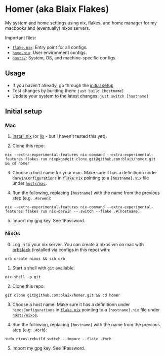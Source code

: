 # Homer (aka Blaix Flakes)

My system and home settings using nix, flakes, and home manager for my macbooks and (eventually) nixos servers.

Important files:

* [`flake.nix`](/flake.nix): Entry point for all configs.
* [`home.nix`](/home.nix): User environment configs.
* [`hosts/`](/hosts): System, OS, and machine-specific configs.

## Usage

* If you haven't already, go through the [initial setup](#initial-setup)
* Test changes by building them: `just build [hostname]`
* Update your system to the latest changes: `just switch [hostname]`

## Initial setup

### Mac

1. [Install nix](https://github.com/DeterminateSystems/nix-installer?tab=readme-ov-file#determinate-nix-installer) (or [lix](https://lix.systems/install/) - but I haven't tested this yet).

2. Clone this repo: 

  ```
  nix --extra-experimental-features nix-command --extra-experimental-features flakes run nixpkgs#git clone git@github.com:blaix/homer.git && cd homer
  ```
  
3. Choose a host name for your mac.
   Make sure it has a definitionn under `darwinConfigurations` in [`flake.nix`](/flake.nix) pointing to a `[hostname].nix` file under [`hosts/mac`](/hosts/mac).

4. Run the following, replacing `[hostname]` with the name from the previous step (e.g. `.#arwen`):

  ```
  nix --extra-experimental-features nix-command --extra-experimental-features flakes run nix-darwin -- switch --flake .#[hostname]
  ```

5. Import my gpg key. See 1Password.

### NixOs

0. Log in to your nix server.
   You can create a nixos vm on mac with [orbstack](https://orbstack.dev/) (installed via configs in this repo) with:

  ```
  orb create nixos && ssh orb
  ```

1. Start a shell with `git` available:

  ```
  nix-shell -p git
  ```
  
2. Clone this repo:

  ```
  git clone git@github.com:blaix/homer.git && cd homer
  ```

3. Choose a host name.
   Make sure it has a definitionn under `nixosConfigurations` in [`flake.nix`](/flake.nix) pointing to a `[hostname].nix` file under [`hosts/nixos`](/hosts/nixos).

4. Run the following, replacing `[hostname]` with the name from the previous step (e.g. `.#orb`):
  
  ```
  sudo nixos-rebuild switch --impure --flake .#orb
  ```

5. Import my gpg key. See 1Password.
